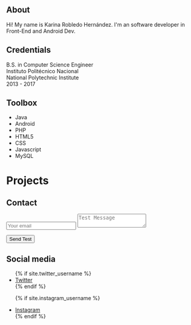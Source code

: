 ## About

Hi! My name is Karina Robledo Hernández. I'm an software developer in Front-End and Android Dev. 

## Credentials

B.S. in Computer Science Engineer  
Instituto Politécnico Nacional  
National Polytechnic Institute  
2013 - 2017


## Toolbox

* Java
* Android
* PHP
* HTML5
* CSS
* Javascript
* MySQL

# Projects



## Contact

<form method="POST" action="https://formspree.io/robledokari@gmail.com">
  <input type="email" name="email" placeholder="Your email">  
  
  <textarea name="message" placeholder="Test Message"></textarea>  
  
  <button type="submit">Send Test</button>  
</form>

## Social media 

<ul>
{% if site.twitter_username %}
  <li>
    <a href="https://twitter.com/{{ site.twitter_username }}">
      <i class="fa fa-twitter"></i> Twitter
    </a>
  </li>
{% endif %}

{% if site.instagram_username %}
  <li>
    <a href="https://www.instagram.com/{{ site.instagram_username }}">
      <i class="fa fa-instagram"></i> Instagram
    </a>
  </li>
{% endif %}
</ul>
